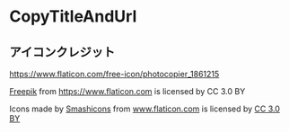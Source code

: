# CopyTitleAndUrl

## アイコンクレジット

https://www.flaticon.com/free-icon/photocopier_1861215

[Freepik](http://www.freepik.com) from https://www.flaticon.com is licensed by CC 3.0 BY

Icons made by [Smashicons](https://www.flaticon.com/authors/smashicons) from www.flaticon.com is licensed by [CC 3.0 BY](http://creativecommons.org/licenses/by/3.0/)

